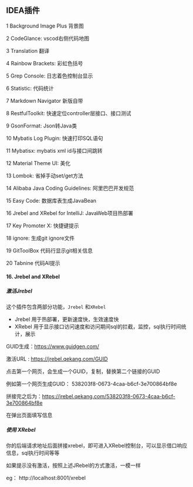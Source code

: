 ## IDEA插件

1 Background Image Plus 背景图 

2 CodeGlance: vscod右侧代码地图

3 Translation 翻译

4 Rainbow Brackets: 彩虹色括号

5 Grep Console: 日志着色控制台显示

6 Statistic: 代码统计

7 Markdown Navigator  新版自带

8 RestfulToolkit: 快速定位controller层接口、接口测试

9 GsonFormat: Json转Java类

10 Mybatis Log Plugin: 快速打印SQL语句

11 Mybatisx: mybatis xml id与接口间跳转

12 Material Theme UI: 美化

13 Lombok: 省掉手动set/get方法

14 Alibaba Java Coding Guidelines: 阿里巴巴开发规范

15 Easy Code: 数据库表生成JavaBean

16  Jrebel and XRebel for IntelliJ: JavaWeb项目热部署

17 Key Promoter X: 快捷键提示

18  ignore: 生成git ignore文件

19 GitToolBox 代码行显示git相关信息

20  Tabnine  代码AI提示



#### 16.  Jrebel and XRebel

##### 激活Jrebel

这个插件包含两部分功能，`Jrebel` 和`XRebel`

- Jrebel 用于热部署，更新速度快，生效速度快
- XRebel 用于显示接口访问速度和访问期间sql的拦截，监控，sql执行时间统计，展示

GUID生成：https://www.guidgen.com/

激活URL : https://jrebel.qekang.com/GUID

点击第一个网页，会生成一个GUID，复制，替换第二个链接的GUID

例如第一个网页生成GUID： 538203f8-0673-4caa-b6cf-3e700864bf8e

拼接完之后为：https://jrebel.qekang.com/538203f8-0673-4caa-b6cf-3e700864bf8e

在弹出页面填写信息

##### 使用 XRebel

你的后端请求地址后面拼接xrebel，即可进入XRebel控制台，可以显示借口响应信息，sql执行时间等等

如果提示没有激活，按照上述JRebel的方式激活，一模一样

eg： http://localhost:8001/xrebel